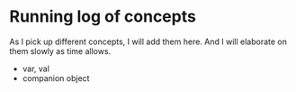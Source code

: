 # Running log of concepts

As I pick up different concepts, I will add them here. And I will elaborate on them slowly as time allows.



* var, val
* companion object


